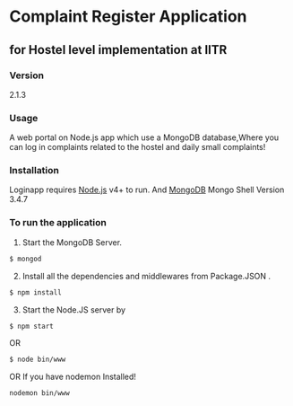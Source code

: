 # Complaint Register Application 
## for Hostel level implementation at IITR



### Version
2.1.3

### Usage
A web portal on Node.js app which use a MongoDB database,Where you can log in complaints related to the hostel and daily small complaints! 

### Installation

Loginapp requires [Node.js](https://nodejs.org/) v4+ to run.
And [MongoDB](https://www.mongodb.com/) Mongo Shell Version 3.4.7




### To run the application
1) Start the MongoDB Server.  
```sh
$ mongod
```
2) Install all the dependencies and middlewares from Package.JSON .   
```sh
$ npm install
```
3) Start the Node.JS server by 
```sh
$ npm start
```  
OR   
```sh
$ node bin/www
```
OR If you have nodemon Installed!
```sh
nodemon bin/www
```

